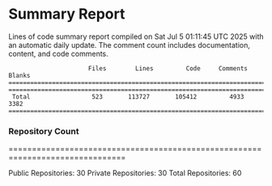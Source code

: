 # Summary Report
Lines of code summary report compiled on Sat Jul  5 01:11:45 UTC 2025 with an automatic daily update. The comment count includes documentation, content, and code comments.
```
                      Files        Lines         Code     Comments       Blanks
===============================================================================
===============================================================================
 Total                 523       113727       105412         4933         3382
===============================================================================
```

### Repository Count
===============================================================================

Public Repositories: 30
Private Repositories: 30
Total Repositories: 60

